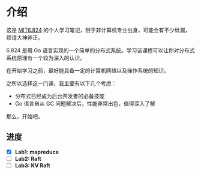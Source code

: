 # 介绍

这是 [MIT6.824](http://nil.csail.mit.edu/6.824/2017/index.html) 的个人学习笔记，限于非计算机专业出身，可能会有不少纰漏，烦请大神斧正。

6.824 是用 Go 语言实现的一个简单的分布式系统。学习该课程可以让你对分布式系统原理有一个较为深入的认识。

在开始学习之前，最好能具备一定的计算机网络以及操作系统的知识。

之所以选择这一门课，我主要有以下几个考虑：<br/>
* 分布式已经成为后台开发者的必备技能
* Go 语言自从 GC 问题解决后，性能非常出色，值得深入了解

那么，开始吧。

进度
---
- [x] **Lab1: mapreduce**
- [ ] **Lab2: Raft**
- [ ] **Lab3: KV Raft**
